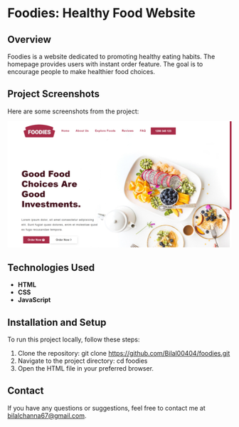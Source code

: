 # Foodies: Healthy Food Website

## Overview

Foodies is a website dedicated to promoting healthy eating habits. The homepage provides users with instant order feature. The goal is to encourage people to make healthier food choices.


## Project Screenshots

Here are some screenshots from the project:

![Homepage](./project_screenshots/1.png) 


## Technologies Used

- **HTML**
- **CSS**
- **JavaScript**


## Installation and Setup
To run this project locally, follow these steps:

1. Clone the repository: git clone https://github.com/Bilal00404/foodies.git
2. Navigate to the project directory: cd foodies
3. Open the HTML file in your preferred browser.

## Contact
If you have any questions or suggestions, feel free to contact me at bilalchanna67@gmail.com.
